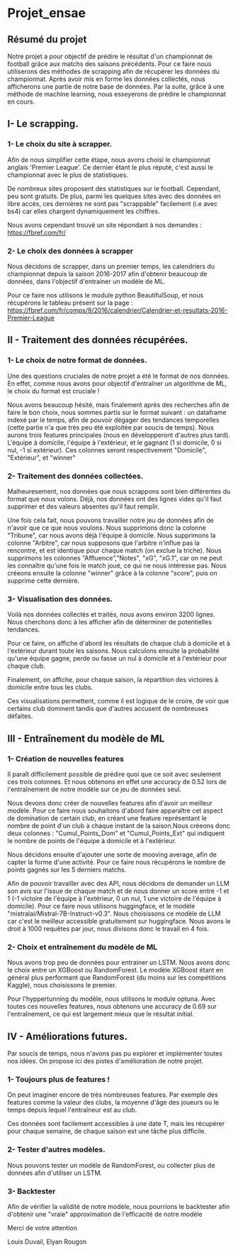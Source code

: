 # Projet_ensae

## Résumé du projet

Notre projet a pour objectif de prédire le résultat d'un championnat de football grâce aux matchs des saisons précédents. Pour ce faire
nous utiliserons des méthodes de scrapping afin de récupérer les données du championnat. Après avoir mis en forme les données collectés, nous afficherons une partie de notre base de données. Par la suite, grâce à une méthode de machine learning, nous esseyerons de prédire le championnat en cours.

## I- Le scrapping.

### 1- Le choix du site à scrapper.

Afin de nous simplifier cette étape, nous avons choisi le championnat anglais 'Premier League'. Ce dernier étant le plus réputé, c'est
aussi le championnat avec le plus de statistiques.

De nombreux sites proposent des statistiques sur le football. Cependant, peu sont gratuits. De plus, parmi les quelques sites avec des 
données en libre accès, ces dernières ne sont pas "scrappable" facilement (i.e avec bs4) car elles chargent dynamiquement les chiffres.

Nous avons cependant trouvé un site répondant à nos demandes : https://fbref.com/fr/

### 2- Le choix des données à scrapper

Nous décidons de scrapper, dans un premier temps, les calendriers du championnat depuis la saison 2016-2017 afin d'obtenir beaucoup de données, dans l'objectif d'entrainer un modèle de ML.

Pour ce faire nos utilisons le module python BeautifulSoup, et nous récupérons le tableau présent sur la page : https://fbref.com/fr/comps/9/2016/calendrier/Calendrier-et-resultats-2016-Premier-League

## II - Traitement des données récupérées.

### 1- Le choix de notre format de données.

Une des questions cruciales de notre projet a été le format de nos données. En effet, comme nous avons pour objectif d'entraîner un algorithme de ML, le choix du format est cruciale ! 

Nous avons beaucoup hésité, mais finalement après des recherches afin de faire le bon choix, nous sommes partis sur le format suivant : un dataframe indexé par le temps, afin de pouvoir dégager des tendances temporelles (cette partie n'a que très peu été exploitée par soucis de temps). Nous aurons trois features principales (nous en développeront d'autres plus tard). L'équipe à domicile, l'équipe à l'extérieur, et le gagnant (1 si domicile, 0 si nul, -1 si extérieur). Ces colonnes seront respectivement "Domicile", "Extérieur", et "winner"

### 2- Traitement des données collectées.

Malheuresement, nos données que nous scrappons sont bien différentes du format que nous volons. Déjà, nos données ont des lignes vides qu'il faut supprimer et des valeurs absentes qu'il faut remplir.

Une fois cela fait, nous pouvons travailler notre jeu de données afin de n'avoir que ce que nous voulons. Nous supprimons donc la colonne "Tribune", car nous avons déjà l'équipe à domicile. Nous supprimons la colonne "Arbitre", car nous supposons que l'arbitre n'influe pas la rencontre, et est identique pour chaque match (on exclue la triche). Nous supprimons les colonnes "Affluence","Notes", "xG", "xG.1", car on ne peut les connaître qu'une fois le match joué, ce qui ne nous intéresse pas. Nous créeons ensuite la colonne "winner" grâce à la colonne "score", puis on supprime cette dernière.

### 3- Visualisation des données.

Voilà nos données collectés et traités, nous avons environ 3200 lignes. Nous cherchons donc à les afficher afin de déterminer de potentielles tendances.

Pour ce faire, on affiche d'abord les résultats de chaque club à domicile et à l'extérieur durant toute les saisons. Nous calculons ensuite la probabilité qu'une équipe gagne, perde ou fasse un nul à domicile et à l'extérieur pour chaque club. 

Finalement, on affiche, pour chaque saison, la répartition des victoires à domicile entre tous les clubs.

Ces visualisations permettent, comme il est logique de le croire, de voir que certains club dominent tandis que d'autres accusent de nombreuses défaites.

## III - Entraînement du modèle de ML

### 1- Création de nouvelles features

Il paraît difficilement possible de prédire quoi que ce soit avec seulement ces trois colonnes. Et nous obtenons en effet une accuracy de 0.52 lors de l'entraînement de notre modèle sur ce jeu de données seul.

Nous devons donc créer de nouvelles features afin d'avoir un meilleur modèle. Pour ce faire nous souhaitons d'abord faire apparaître cet aspect de domination de certain club, en créant une feature représentant le nombre de point d'un club à chaque instant de la saison.Nous créeons donc deux colonnes : "Cumul_Points_Dom" et "Cumul_Points_Ext" qui indiquent le nombre de points de l'équipe à domicile et à l'extérieur.

Nous décidons ensuite d'ajouter une sorte de mooving average, afin de capter la forme d'une activité. Pour ce faire nous récupérons le nombre de points gagnés sur les 5 derniers matchs.

Afin de pouvoir travailler avec des API, nous décidons de demander un LLM son avis sur l'issue de chaque match et de nous donner un score entre -1 et 1 (-1 victoire de l'équipe à l'extérieur, 0 un nul, 1 une victoire de l'équipe à domicile). Pour ce faire nous utilisons huggingface, et le modèle "mistralai/Mistral-7B-Instruct-v0.3". Nous choisissons ce modèle de LLM car c'est le meilleur accessible gratuitement sur huggingface. Nous avons le droit à 1000 requêtes par jour, nous divisons donc le travail en 4 fois.

### 2- Choix et entraînement du modèle de ML

Nous avons trop peu de données pour entrainer un LSTM. Nous avons donc le choix entre un XGBoost ou RandomForest. Le modèle XGBoost étant en général plus performant que RandomForest (du moins sur les compétitions Kaggle), nous choisissons le premier.

Pour l'hyppertunning du modèle, nous utilisons le module optuna. Avec toutes ces nouvelles features, nous obtenons une accuracy de 0.69 sur l'entraînement, ce qui est largement mieux que le résultat initial.

## IV - Améliorations futures.

Par soucis de temps, nous n'avons pas pu explorer et implémenter toutes nos idées. On propose ici des pistes d'amélioration de notre projet.

### 1- Toujours plus de features !

On peut imaginer encore de très nombreuses features. Par exemple des features comme la valeur des clubs, la moyenne d'âge des joueurs ou le temps depuis lequel l'entraîneur est au club.

Ces données sont facilement accessibles à une date T, mais les récupérer pour chaque semaine, de chaque saison est une tâche plus difficile.

### 2- Tester d'autres modèles.

Nous pouvons tester un modèle de RandomForest, ou collecter plus de données afin d'utiliser un LSTM.

### 3- Backtester

Afin de vérifier la validité de notre modèle, nous pourrions le backtester afin d'obtenir une "vraie" approximation de l'efficacité de notre modèle


Merci de votre attention

Louis Duvail,
Elyan Rougon
